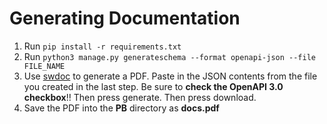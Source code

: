 # Generating Documentation

1. Run `pip install -r requirements.txt`
2. Run `python3 manage.py generateschema --format openapi-json --file FILE_NAME`
3. Use [swdoc](https://www.swdoc.org/) to generate a PDF. Paste in the JSON contents from the file
   you created in the last step. Be sure to **check the OpenAPI 3.0 checkbox**!! Then press
   generate. Then press download.
4. Save the PDF into the **PB** directory as **docs.pdf**
